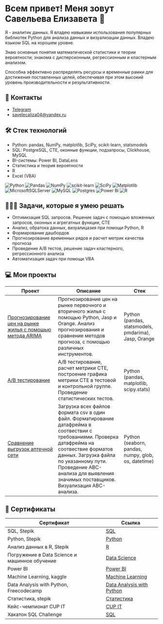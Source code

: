 # Всем привет! Меня зовут Савельева Елизавета 👋
Я - аналитик данных. Я владею навыками использования популярных библиотек Python для анализа данных и визуализации данных. Владею языком SQL на хорошем уровне.

Знаю основные понятия математической статистики и теории вероятности; знакома с дисперсионным, регрессионным и кластерным анализом.

Способна эффективно распределять ресурсы и временные рамки для достижения поставленных целей, обеспечивая при этом высокий уровень производительности и результативности.

<!---
Elisavile/Elisavile is a ✨ special ✨ repository because its `README.md` (this file) appears on your GitHub profile.
You can click the Preview link to take a look at your changes.
--->
## 📲 Контакты
* [Telegram](https://t.me/llisameow)
* savelecaliza04@yandex.ru
  
## 🛠 Стек технологий
*   Python: pandas, NumPy, matplotlib, SciPy, scikit-learn, statsmodels
*   SQL: PostgreSQL, CTE, оконные функции, подзапросы, Clickhouse, MySQL
*   BI-системы: Power BI, DataLens
*   Статистика и теория вероятности
*   R
*   Excel (VBA)
  
![Python](https://img.shields.io/badge/python-3670A0?style=for-the-badge&logo=python&logoColor=ffdd54)
![Pandas](https://img.shields.io/badge/pandas-%23150458.svg?style=for-the-badge&logo=pandas&logoColor=white)
![NumPy](https://img.shields.io/badge/numpy-%23013243.svg?style=for-the-badge&logo=numpy&logoColor=white)
![scikit-learn](https://img.shields.io/badge/scikit--learn-%23F7931E.svg?style=for-the-badge&logo=scikit-learn&logoColor=white)
![SciPy](https://img.shields.io/badge/SciPy-%230C55A5.svg?style=for-the-badge&logo=scipy&logoColor=%white)
![Matplotlib](https://img.shields.io/badge/Matplotlib-%23ffffff.svg?style=for-the-badge&logo=Matplotlib&logoColor=black)
![MicrosoftSQLServer](https://img.shields.io/badge/Microsoft%20SQL%20Server-CC2927?style=for-the-badge&logo=microsoft%20sql%20server&logoColor=white)
![MySQL](https://img.shields.io/badge/mysql-4479A1.svg?style=for-the-badge&logo=mysql&logoColor=white)
![Postgres](https://img.shields.io/badge/postgres-%23316192.svg?style=for-the-badge&logo=postgresql&logoColor=white)
![Power Bi](https://img.shields.io/badge/power_bi-F2C811?style=for-the-badge&logo=powerbi&logoColor=black)
![R](https://img.shields.io/badge/r-%23276DC3.svg?style=for-the-badge&logo=r&logoColor=white)


## 👩🏼‍💻 Задачи, которые я умею решать
* Оптимизация SQL запросов. Решение задач с помощью вложенных запросов, оконных и агрегатных функции, CTE
* Анализ, обратока данных, визуалицазия при помощи Python, R
* Формирование дашбордов
* Прогнозирование временных рядов и расчет метрик качества прогноза
* Проведение A/B тестов, решение задач кластерного, регрессионного анализа
* Автоматизация задач при помощи VBA

## 💻 Мои проекты
| Проект | Описание | Стек |
| ---- | ---- | ---- |
| [Прогнозирование цен на рынке жилья с помощью метода ARIMA](https://github.com/Elisavile/ARIMA-model) | Прогнозирование цен на рынке первочного и вторичного жилья с помощью Python, Jasp и Orange. Анализ прогнозирования и сравнение методов прогноза, с помощью различных инструментов. | Python (pandas, statsmodels, pmdarima), Jasp, Orange |
| [А/B тестирование](https://github.com/Elisavile/a-b-test) | A/B тестирование, расчет метрики CTE, построение графика метрики CTE в тестовой и контрольной группе. Проведение статистических тестов. | Python (pandas, matplotlib, scipy.stats) |
| [Сравнение выгрузок аптечной сети](https://github.com/Elisavile/case-pharmacies) | Загрузка всех файлов формата csv в один файл. Форматирование датафрейма в соотвествии с требованиями. Проверка датафрейма на соотвествие форматов данных. Загрузка файла по указанному пути. Проведение ABC-анализа для выявления значимых поставщиков. Визуализация ABC-анализа. | Python (seaborn, pandas, numpy, glob, os, datetime) 

## 📂 Сертификаты 
| Сертификат | Ссылка |
| ---- | ---- |
| SQL, Stepik | [SQL](https://github.com/Elisavile/Certificates/blob/main/SQL.png) |
| Python, Stepik | [Python](https://github.com/Elisavile/Certificates/blob/main/Python.png) |
| Анализ данных в R, Stepik | [R](https://github.com/Elisavile/Certificates/blob/main/R.png) |
| Погружение в Data Science и машинное обучение | [Data Science](https://github.com/Elisavile/Certificates/blob/main/DS.png) |
| Power BI | [Power BI](https://github.com/Elisavile/Certificates/blob/main/PowerBI.png) |
| Machine Learning, kaggle | [Machine Learning](https://github.com/Elisavile/Certificates/blob/main/esavlisa%20-%20Intro%20to%20Machine%20Learning.png) |
| Data Analysis with Python, Freecodecamp | [Data Analysis with Python](https://github.com/Elisavile/Certificates/blob/main/freecodecamp.png) |
| Статистика, stepik | [Статистика](https://github.com/Elisavile/Certificates/blob/main/Статистика.png) |
| Кейс-чемпионат CUP IT | [CUP IT](https://github.com/Elisavile/Certificates/blob/main/Cup%20IT%202024%20-%20Диплом%20-%20Елизавета%20Савельева.pdf) |
| Хакатон SQL Challenge | [SQL](https://github.com/Elisavile/Certificates/blob/main/Сертификат%20участника%2C%20SQL%20Challenge.pdf) |
